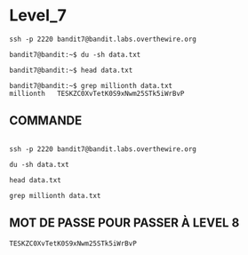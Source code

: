 # Level_7

```
ssh -p 2220 bandit7@bandit.labs.overthewire.org

bandit7@bandit:~$ du -sh data.txt

bandit7@bandit:~$ head data.txt

bandit7@bandit:~$ grep millionth data.txt
millionth	TESKZC0XvTetK0S9xNwm25STk5iWrBvP

```

## COMMANDE

```

ssh -p 2220 bandit7@bandit.labs.overthewire.org

du -sh data.txt

head data.txt

grep millionth data.txt

```

## MOT DE PASSE POUR PASSER À LEVEL 8
```
TESKZC0XvTetK0S9xNwm25STk5iWrBvP
```
